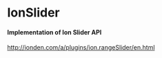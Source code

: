 # IonSlider
#### Implementation of Ion Slider API

http://ionden.com/a/plugins/ion.rangeSlider/en.html
